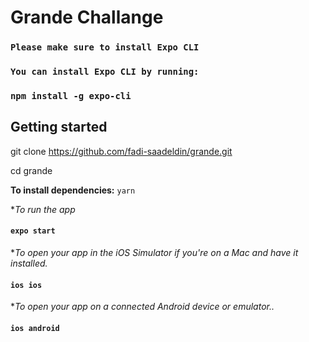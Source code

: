 # Grande Challange
### `Please make sure to install Expo CLI`

### `You can install Expo CLI by running:`

### `npm install -g expo-cli`

## Getting started

git clone https://github.com/fadi-saadeldin/grande.git

cd grande

**To install dependencies:** ```yarn```

**To run the app* 
#### `expo start`

**To open your app in the iOS Simulator if you're on a Mac and have it installed.*
#### `ios ios`

**To open your app  on a connected Android device or emulator..*
#### `ios android`
